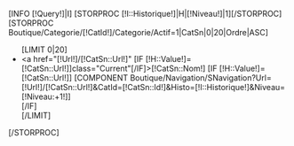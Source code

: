 [INFO [!Query!]|I]
[STORPROC [!I::Historique!]|H|[!Niveau!]|1][/STORPROC]
[STORPROC Boutique/Categorie/[!CatId!]/Categorie/Actif=1|CatSn|0|20|Ordre|ASC]
	<ul>
		[LIMIT 0|20]
			<li>
				<a href="[!Url!]/[!CatSn::Url!]" [IF [!H::Value!]=[!CatSn::Url!]]class="Current"[/IF]>[!CatSn::Nom!]</a>
				[IF [!H::Value!]=[!CatSn::Url!]]
					[COMPONENT Boutique/Navigation/SNavigation?Url=[!Url!]/[!CatSn::Url!]&CatId=[!CatSn::Id!]&Histo=[!I::Historique!]&Niveau=[!Niveau:+1!]]				
				[/IF]
			</li>
		[/LIMIT]
	</ul>
[/STORPROC]